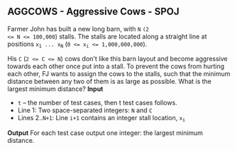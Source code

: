## AGGCOWS - Aggressive Cows - SPOJ

Farmer John has built a new long barn, with <code>N</code> <code>(2 <= N <= 100,000</code>) stalls. The stalls are located along a straight line at positions <code>x<sub>1</sub> ... x<sub>N</sub></code> (<code>0 <= x<sub>i</sub> <= 1,000,000,000</code>).

His <code>C</code> (<code>2 <= C <= N</code>) cows don't like this barn layout and become aggressive towards each other once put into a stall. To prevent the cows from hurting each other, FJ wants to assign the cows to the stalls, such that the minimum distance between any two of them is as large as possible. What is the largest minimum distance?
<b>Input</b>
* <code>t</code> – the number of test cases, then t test cases follows.
* Line 1: Two space-separated integers: <code>N</code> and <code>C</code>
* Lines 2..<code>N+1</code>: Line <code>i+1</code> contains an integer stall location, <code>x<sub>i</sub></code>


<b>Output</b>
For each test case output one integer: the largest minimum distance.
